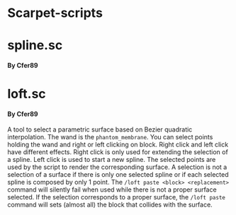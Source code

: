 # Scarpet-scripts

# spline.sc
#### By Cfer89



# loft.sc
#### By Cfer89

A tool to select a parametric surface based on Bezier quadratic interpolation. The wand is the `phantom_membrane`. You can select points holding the wand and right or left clicking on block. Right click and left click have different effects. Right click is only used for extending the selection of a spline. Left click is used to start a new spline. The selected points are used by the script to render the corresponding surface. 
A selection is not a selection of a surface if there is only one selected spline or if each selected spline is composed by only 1 point. The `/loft paste <block> <replacement>` command will silently fail when used while there is not a proper surface selected. If the selection corresponds to a proper surface, the `/loft paste` command will sets (almost all) the block that collides with the surface.

